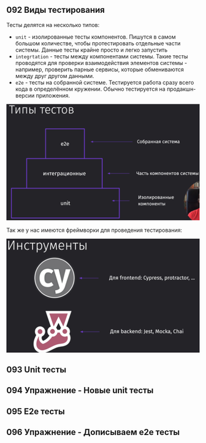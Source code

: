 ## 092 Виды тестирования

Тесты делятся на несколько типов:
- `unit` - изолированные тесты компонентов. Пишутся в самом большом количестве, чтобы протестировать отдельные части системы. Данные тесты крайне просто и легко запустить
- `integrtation` - тесты между компонентами системы. Такие тесты проводятся для проверки взаимодействия элементов системы - например, проверить парные сервисы, которые обмениваются между друг другом данными.
- `e2e` - тесты на собранной системе. Тестируется работа сразу всего кода в определённом кружении. Обычно тестируется на продакшн-версии приложения.

![](_png/Pasted%20image%2020221211201430.png)

Так же у нас имеются фреймворки для проведения тестирования:

![](_png/Pasted%20image%2020221211202434.png)

## 093 Unit тесты









## 094 Упражнение - Новые unit тесты









## 095 E2e тесты









## 096 Упражнение - Дописываем e2e тесты








